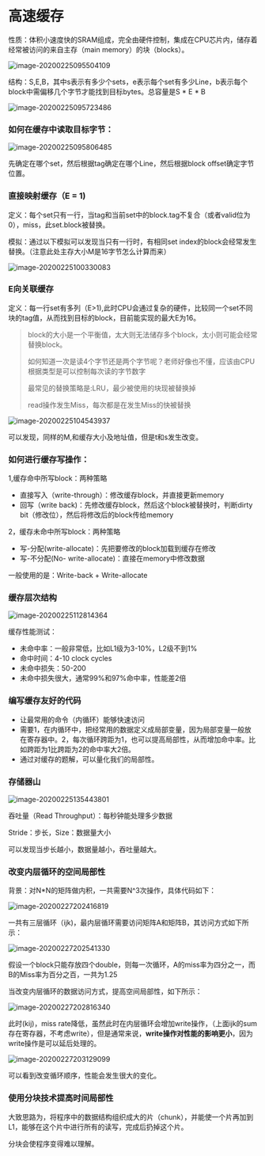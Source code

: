 # 高速缓存

性质：体积小速度快的SRAM组成，完全由硬件控制，集成在CPU芯片内，储存着经常被访问的来自主存（main memory）的块（blocks）。

![image-20200225095504109](高速缓存.assets/image-20200225095504109.png)

结构：S,E,B，其中s表示有多少个sets，e表示每个set有多少Line，b表示每个block中需偏移几个字节才能找到目标bytes。总容量是S * E * B

![image-20200225095723486](高速缓存.assets/image-20200225095723486.png)

### 如何在缓存中读取目标字节：

![image-20200225095806485](高速缓存.assets/image-20200225095806485.png)

先确定在哪个set，然后根据tag确定在哪个Line，然后根据block offset确定字节位置。

### 直接映射缓存（E = 1)

定义：每个set只有一行，当tag和当前set中的block.tag不复合（或者valid位为0），miss，此set.block被替换。

模拟：通过以下模拟可以发现当只有一行时，有相同set index的block会经常发生替换。（注意此处主存大小M是16字节怎么计算而来）

![image-20200225100330083](高速缓存.assets/image-20200225100330083.png)

### E向关联缓存

定义：每一行set有多列（E>1),此时CPU会通过复杂的硬件，比较同一个set不同块的tag值，从而找到目标的block，目前能实现的最大E为16。

> block的大小是一个平衡值，太大则无法储存多个block，太小则可能会经常替换block。
>
> 如何知道一次是读4个字节还是两个字节呢？老师好像也不懂，应该由CPU根据类型是可以控制每次读的字节数字
>
> 最常见的替换策略是:LRU，最少被使用的块现被替换掉
>
> read操作发生Miss，每次都是在发生Miss的快被替换

![image-20200225104543937](高速缓存.assets/image-20200225104543937.png)

可以发现，同样的M,和缓存大小及地址值，但是t和s发生改变。

### 如何进行缓存写操作：

1,缓存命中所写block：两种策略

* 直接写入（write-through）：修改缓存block，并直接更新memory
* 回写（write back)：先修改缓存block，然后这个block被替换时，判断dirty bit（修改位），然后将修改后的block传给memory

2，缓存未命中所写block：两种策略

* 写-分配(write-allocate)：先把要修改的block加载到缓存在修改
* 写-不分配(No- write-allocate)：直接在memory中修改数据

一般使用的是：Write-back + Write-allocate

### 缓存层次结构

![image-20200225112814364](高速缓存.assets/image-20200225112814364.png)

缓存性能测试：

* 未命中率：一般非常低，比如L1级为3-10%，L2级不到1%
* 命中时间：4-10 clock cycles
* 未命中损失：50-200
* 未命中损失很大，通常99%和97%命中率，性能差2倍

### 编写缓存友好的代码

* 让最常用的命令（内循环）能够快速访问
* 需要1，在内循环中，把经常用的数据定义成局部变量，因为局部变量一般放在寄存器中。2，每次循环跨距为1，也可以提高局部性，从而增加命中率。比如跨距为1比跨距为2的命中率大2倍。
* 通过对缓存的题解，可以量化我们的局部性。

### 存储器山

![image-20200225135443801](高速缓存.assets/image-20200225135443801.png)

吞吐量（Read Throughput）：每秒钟能处理多少数据

Stride：步长，Size：数据量大小

可以发现当步长越小，数据量越小，吞吐量越大。

### 改变内层循环的空间局部性

背景：对N*N的矩阵做内积，一共需要N^3次操作，具体代码如下：

![image-20200227202416819](高速缓存.assets/image-20200227202416819.png)

一共有三层循环（ijk)，最内层循环需要访问矩阵A和矩阵B，其访问方式如下所示：

![image-20200227202541330](高速缓存.assets/image-20200227202541330.png)

假设一个block只能存放四个double，则每一次循环，A的miss率为四分之一，而B的Miss率为百分之百，一共为1.25

当改变内层循环的数据访问方式，提高空间局部性，如下所示：

![image-20200227202816340](高速缓存.assets/image-20200227202816340.png)

此时(kij)，miss rate降低，虽然此时在内层循环会增加write操作，（上面ijk的sum存在寄存器，不考虑write），但是通常来说，**write操作对性能的影响更小**，因为write操作是可以延后处理的。

![image-20200227203129099](高速缓存.assets/image-20200227203129099.png)

可以看到改变循环顺序，性能会发生很大的变化。

### 使用分块技术提高时间局部性

大致思路为，将程序中的数据结构组织成大的片（chunk），并能使一个片再加到L1，能够在这个片中进行所有的读写，完成后扔掉这个片。

分块会使程序变得难以理解。